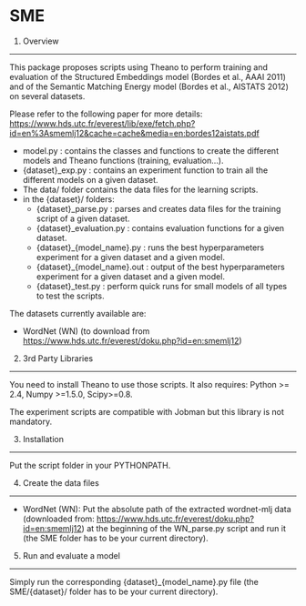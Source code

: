 SME
===

1. Overview
-----------------------------------------------------------------

This package proposes scripts using Theano to perform training and evaluation
of the Structured Embeddings model (Bordes et al., AAAI 2011) and of the
Semantic Matching Energy model (Bordes et al., AISTATS 2012) on several
datasets.

Please refer to the following paper for more details: 
https://www.hds.utc.fr/everest/lib/exe/fetch.php?id=en%3Asmemlj12&cache=cache&media=en:bordes12aistats.pdf

- model.py : contains the classes and functions to create the different models
             and Theano functions (training, evaluation...).
- {dataset}_exp.py : contains an experiment function to train all the different models
             on a given dataset.
- The data/ folder contains the data files for the learning scripts.
- in the {dataset}/ folders:
	* {dataset}_parse.py : parses and creates data files for the training 
                                              script of a given dataset.
	* {dataset}_evaluation.py : contains evaluation functions for a given
                                              dataset.
	* {dataset}_{model_name}.py : runs the best hyperparameters
					      experiment for a given dataset
                                              and a given model.
	* {dataset}_{model_name}.out : output of the best
					       hyperparameters experiment for a
					       given dataset and a given model.
	* {dataset}_test.py : perform quick runs for small models of
	                              all types to test the scripts.

The datasets currently available are:
 * WordNet (WN) (to download from https://www.hds.utc.fr/everest/doku.php?id=en:smemlj12)

2. 3rd Party Libraries
-----------------------------------------------------------------

You need to install Theano to use those scripts. It also requires:
Python >= 2.4, Numpy >=1.5.0, Scipy>=0.8.

The experiment scripts are compatible with Jobman but this library is not
mandatory.


3. Installation
-----------------------------------------------------------------

Put the script folder in your PYTHONPATH.


4. Create the data files
-----------------------------------------------------------------

* WordNet (WN):
Put the absolute path of the extracted wordnet-mlj data (downloaded from:
https://www.hds.utc.fr/everest/doku.php?id=en:smemlj12) at the beginning of the
WN_parse.py script and run it (the SME folder has to be your current
directory).

5. Run and evaluate a model
-----------------------------------------------------------------

Simply run the corresponding {dataset}_{model_name}.py file (the
SME/{dataset}/ folder has to be your current directory).
